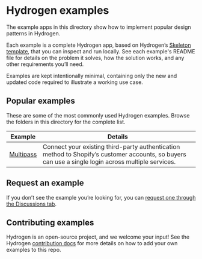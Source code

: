 # Hydrogen examples

The example apps in this directory show how to implement popular design patterns in Hydrogen.

Each example is a complete Hydrogen app, based on Hydrogen’s [Skeleton template](/templates/skeleton/), that you can inspect and run locally. See each example's README file for details on the problem it solves, how the solution works, and any other requirements you’ll need.

Examples are kept intentionally minimal, containing only the new and updated code required to illustrate a working use case.

## Popular examples

These are some of the most commonly used Hydrogen examples. Browse the folders in this directory for the complete list.

Example | Details |
--- | ---
[Multipass](/examples/multipass/) | Connect your existing third-party authentication method to Shopify’s customer accounts, so buyers can use a single login across multiple services.

## Request an example

If you don’t see the example you’re looking for, you can [request one through the Discussions tab](https://github.com/Shopify/hydrogen/discussions/new?category=ideas-feature-requests&title=Hydrogen%20example%20request%3A%20%5BYour%20request%20here%5D%0A%0A).

## Contributing examples

Hydrogen is an open-source project, and we welcome your input! See the Hydrogen [contribution docs](/docs/examples/README.md) for more details on how to add your own examples to this repo.

